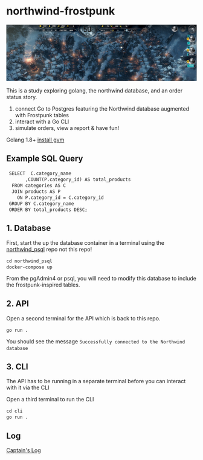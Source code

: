 # northwind-frostpunk
<img src="frostpunk.png" />

This is a study exploring golang, the northwind database, and an order status story.  

1. connect Go to Postgres featuring the Northwind database augmented with Frostpunk tables
2. interact with a Go CLI 
3. simulate orders, view a report & have fun!

Golang 1.8+ [install gvm](https://jimkang.medium.com/install-go-on-mac-with-homebrew-5fa421fc55f5)

## Example SQL Query 

``` 
 SELECT  C.category_name
       ,COUNT(P.category_id) AS total_products
  FROM categories AS C
  JOIN products AS P
    ON P.category_id = C.category_id
 GROUP BY C.category_name
 ORDER BY total_products DESC;
```

## 1. Database

First, start the up the database container in a terminal using the [northwind_psql](https://github.com/pthom/northwind_psql) repo not this repo! 

```
cd northwind_psql
docker-compose up
```

From the pgAdmin4 or psql, you will need to modify this database to include the frostpunk-inspired tables.

## 2. API

Open a second terminal for the API which is back to this repo. 

```
go run . 
```

You should see the message `Successfully connected to the Northwind database` 


## 3. CLI

The API has to be running in a separate terminal before you can interact with it via the CLI

Open a third terminal to run the CLI

```
cd cli
go run . 
```


## Log

[Captain's Log](log/captainsLog.md)

